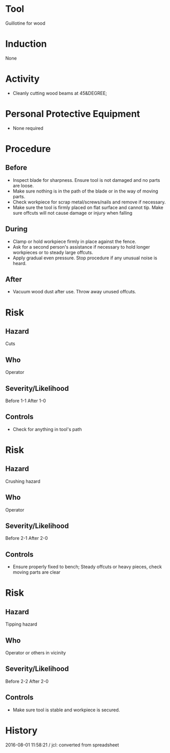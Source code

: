 # Tool
Guillotine for wood
# Induction
None
# Activity

* Cleanly cutting wood beams at 45&DEGREE;

# Personal Protective Equipment

* None required

# Procedure
## Before

* Inspect blade for sharpness. Ensure tool is not damaged and no parts are loose. 
* Make sure nothing is in the path of the blade or in the way of moving parts. 
* Check workpiece for scrap metal/screws/nails and remove if necessary. 
* Make sure the tool is firmly placed on flat surface and cannot tip. Make sure offcuts will not cause damage or injury when falling

## During

* Clamp or hold workpiece firmly in place against the fence. 
* Ask for a second person&#39;s assistance if necessary to hold longer workpieces or to steady large offcuts. 
* Apply gradual even pressure. Stop procedure if any unusual noise is heard.

## After

* Vacuum wood dust after use. Throw away unused offcuts.

# Risk
## Hazard
Cuts
## Who
Operator
## Severity/Likelihood
Before 1-1 After 1-0
## Controls

* Check for anything in tool&#39;s path

# Risk
## Hazard
Crushing hazard
## Who
Operator
## Severity/Likelihood
Before 2-1 After 2-0
## Controls

* Ensure properly fixed to bench; Steady offcuts or heavy pieces, check moving parts are clear

# Risk
## Hazard
Tipping hazard
## Who
Operator or others in vicinity
## Severity/Likelihood
Before 2-2 After 2-0
## Controls

* Make sure tool is stable and workpiece is secured.

# History
2016-08-01 11:58:21 / jcl: converted from spreadsheet

